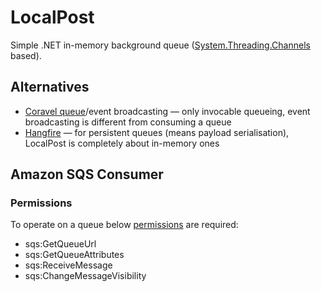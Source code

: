 # LocalPost

Simple .NET in-memory background queue ([System.Threading.Channels](https://learn.microsoft.com/de-de/dotnet/api/system.threading.channels?view=net-6.0) based).

## Alternatives

- [Coravel queue](https://docs.coravel.net/Queuing/)/event broadcasting — only invocable queueing, event broadcasting is different from consuming a queue
- [Hangfire](https://www.hangfire.io/) — for persistent queues (means payload serialisation), LocalPost is completely about in-memory ones

## Amazon SQS Consumer

### Permissions

To operate on a queue below [permissions](https://docs.aws.amazon.com/AWSSimpleQueueService/latest/SQSDeveloperGuide/sqs-api-permissions-reference.html) are required:
- sqs:GetQueueUrl
- sqs:GetQueueAttributes
- sqs:ReceiveMessage
- sqs:ChangeMessageVisibility
